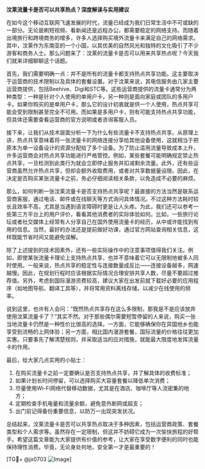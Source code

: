 **汶莱流量卡是否可以共享热点？深度解读与实用建议**

在如今这个移动互联网飞速发展的时代，流量已经成为我们日常生活中不可或缺的一部分。无论是刷短视频、看新闻还是远程办公，都需要稳定的网络支持。而随着出境旅行和跨境商务的增多，许多人选择购买境外流量卡来满足自己的网络需求。其中，汶莱作为东南亚的一个小国，以其优美的自然风光和独特的文化吸引了不少游客和商务人士。那么问题来了：汶莱的流量卡是否可以用来共享热点呢？今天我们就来详细聊聊这个话题。

首先，我们需要明确一点：并不是所有的流量卡都支持热点共享功能。这主要取决于运营商的技术限制以及具体的套餐设置。对于汶莱来说，其电信服务由几家主要运营商提供，包括Beehive、Digi和STC等。这些运营商提供的流量卡通常分为两种类型：一种是针对个人使用的单用户卡，另一种则是面向家庭或团队的多用户卡。如果你购买的是单用户卡，那么它的设计初衷就是供一个人使用，热点共享可能会受到限制甚至完全不可用。而如果是多用户卡，则有可能支持热点共享功能，但具体还需要查看运营商的官方说明或者咨询客服人员。

接下来，让我们从技术层面分析一下为什么有些流量卡不支持热点共享。从原理上讲，热点共享意味着将一张流量卡的网络连接分享给其他设备使用，这就相当于把原本为单一设备设计的资源分配给了多个设备。为了防止滥用流量导致成本上升，许多运营商会对热点共享功能进行严格管控。例如，某些套餐可能明确规定禁止热点共享，一旦检测到此类行为就会立即停止服务并扣减剩余流量。此外，还有些运营商虽然允许热点共享，但却会额外收取费用，或者对共享数据量设限。因此，在决定是否购买某张流量卡之前，务必仔细阅读相关条款，以免造成不必要的麻烦。

那么，如何判断一张汶莱流量卡是否支持热点共享呢？最直接的方法当然是联系运营商客服，通过电话、邮件或在线聊天等方式询问具体情况。不过这种方法耗时较长且效率不高，尤其是当遇到语言障碍时更是让人头疼。为此，我们还可以参考一些第三方平台上的用户评价，看看其他消费者的实际体验如何。比如，一些旅行论坛或者社交媒体上经常有人分享自己在国外使用流量卡的经历，从中或许能找到有用的信息。当然，最好的办法还是提前做好功课，通过官方网站查询相关信息，这样既能节省时间又能避免误解。

除了上述提到的技术因素外，还有一些实际操作中的注意事项值得我们关注。例如，即使某张流量卡理论上支持热点共享，也并不意味着它可以无限制地被多人同时使用。一般来说，热点共享的稳定性与连接数量成反比——连接设备越多，网速越慢。因此，在规划行程时应该根据实际情况合理安排共享人数，尽量不要超过推荐值。另外，考虑到国际漫游资费较高，建议大家在出发前就下载好必要的应用程序（如地图导航、翻译工具等），并将常用资料离线存储，以减少在线使用的频率。

说到这里，也许有人会问：“既然热点共享存在这么多限制，那我是不是应该放弃使用汶莱流量卡了？”其实不然。对于那些偶尔需要短暂停留的人来说，购买一张当地流量卡仍然是一种性价比很高的选择。一方面，它能够确保你在异国他乡也能享受到流畅的上网体验；另一方面，相比国内漫游套餐，国际流量的价格往往更加实惠。只要事先了解清楚规则，并采取适当的应对措施，就能最大限度地发挥流量卡的作用。

最后，给大家几点实用的小贴士：
1. 在购买流量卡之前一定要确认是否支持热点共享，并了解具体的收费标准；
2. 如果计划长时间停留，可以选择购买大容量套餐以降低单次消费；
3. 尽量使用Wi-Fi网络代替移动数据，尤其是在酒店、咖啡厅等人流密集的地方；
4. 定期检查手机电量和流量余额，避免意外断网或超支；
5. 出门前记得备份重要信息，以防万一出现突发状况。

总结起来，汶莱流量卡是否可以共享热点取决于多种因素，包括运营商政策、套餐类型和个人需求等。虽然存在一定限制，但这并不妨碍它成为一次愉快旅程的好帮手。希望这篇文章能为大家提供有价值的参考，让大家在享受数字便利的同时也能保持理性消费。毕竟，无论身处何地，安全第一才是最重要的！

[TG💪+ @jx0703 ![Image](https://github.com/user-attachments/assets/dbca1d08-cadb-493c-b0ec-ad6f7a83f270)]
